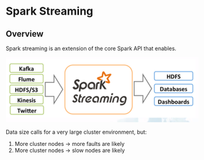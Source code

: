# Spark Streaming

## Overview

Spark streaming is an extension of the core Spark API that enables.

![](./images/spark_streaming.png)

Data size calls for a very large cluster environment, but:

1. More cluster nodes $\rightarrow$ more faults are likely
2. More cluster nodes $\rightarrow$ slow nodes are likely




